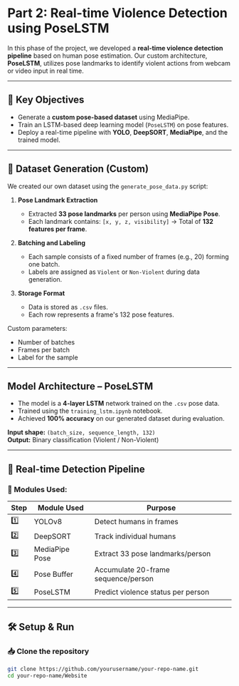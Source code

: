# Part 2: Real-time Violence Detection using PoseLSTM

In this phase of the project, we developed a **real-time violence detection pipeline** based on human pose estimation. Our custom architecture, **PoseLSTM**, utilizes pose landmarks to identify violent actions from webcam or video input in real time.

---

## 🎯 Key Objectives

- Generate a **custom pose-based dataset** using MediaPipe.
- Train an LSTM-based deep learning model (`PoseLSTM`) on pose features.
- Deploy a real-time pipeline with **YOLO**, **DeepSORT**, **MediaPipe**, and the trained model.

---

## 📁 Dataset Generation (Custom)

We created our own dataset using the `generate_pose_data.py` script:

1. **Pose Landmark Extraction**
   - Extracted **33 pose landmarks** per person using **MediaPipe Pose**.
   - Each landmark contains: `[x, y, z, visibility]` → Total of **132 features per frame**.

2. **Batching and Labeling**
   - Each sample consists of a fixed number of frames (e.g., 20) forming one batch.
   - Labels are assigned as `Violent` or `Non-Violent` during data generation.

3. **Storage Format**
   - Data is stored as `.csv` files.
   - Each row represents a frame's 132 pose features.

 Custom parameters:
- Number of batches
- Frames per batch
- Label for the sample

---

##  Model Architecture – PoseLSTM

- The model is a **4-layer LSTM** network trained on the `.csv` pose data.
- Trained using the `training_lstm.ipynb` notebook.
- Achieved **100% accuracy** on our generated dataset during evaluation.

**Input shape:** `(batch_size, sequence_length, 132)`  
**Output:** Binary classification (Violent / Non-Violent)

---

## 🎥 Real-time Detection Pipeline

### 🔧 Modules Used:

| Step | Module Used | Purpose |
|------|-------------|---------|
| 1️⃣   | YOLOv8       | Detect humans in frames |
| 2️⃣   | DeepSORT     | Track individual humans |
| 3️⃣   | MediaPipe Pose | Extract 33 pose landmarks/person |
| 4️⃣   | Pose Buffer  | Accumulate 20-frame sequence/person |
| 5️⃣   | PoseLSTM     | Predict violence status per person |

---

## 🛠️ Setup & Run

### 📥 Clone the repository

```bash
git clone https://github.com/yourusername/your-repo-name.git
cd your-repo-name/Website
